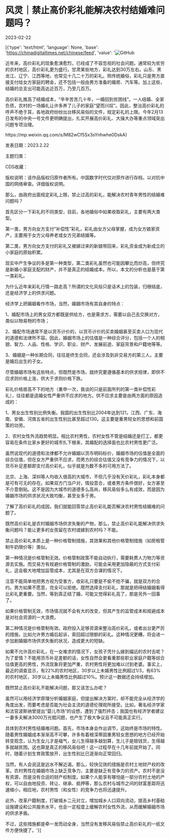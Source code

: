 # 风灵｜禁止高价彩礼能解决农村结婚难问题吗？

2023-02-22

[{'type': 'text/html', 'language': None, 'base': 'https://chinadigitaltimes.net/chinese/feed', 'value': '![GitHub](https://chinadigitaltimes.net/chinese/files/2023/02/image-1677082646309.png)

近年来，高价彩礼的现象愈演愈烈，已经成了不容忽视的社会问题。通常较为贫穷的农村地区，高价彩礼更为盛行。甘肃某些地方，彩礼达到30万左右。山东、黑龙江、辽宁、江西等地，也常见十几二十万的彩礼。照传统婚俗，彩礼只是男方直接支付给女方家庭的聘金，还不包括一般由男方准备的婚房、汽车等。加上这些，结婚的总支出可能高达近百万，乃至几百万。

高价彩礼推高了结婚成本，“辛辛苦苦几十年，一婚回到贫困线”。一人结婚、全家负债，农村的一场婚礼让许多养了儿子的家庭“望而兴叹”。因此，整治高价彩礼的呼声不绝于耳，各地政府纷纷出台移风易俗的文件，规定彩礼的上限。今年2月13日发布的中央一号文件更明确提出，扎实开展高价彩礼、大操大办等重点领域突出问题专项治理。



<div class="su-spoiler-title)

标题：禁止高价彩礼能解决农村结婚难问题吗？

作者：风灵之声

来源：<a href="https://mp.weixin.qq.com/s/M82wCf5Sx3sYnhwhe0DskA)

发表日期：2023.2.22

主题归类：

CDS收藏：

版权说明：该作品版权归原作者所有。中国数字时代仅对原作进行存档，以对抗中国的网络审查。详细版权说明。





那么，由政府出面规定彩礼上限，禁止过高的彩礼，能解决农村青年男性的结婚难问题吗？

首先区分一下彩礼的不同类型，目前，各地婚俗中如果收取彩礼，主要有两大类型。

第一类，男方向女方支付“补偿性”彩礼，彩礼由女方父母掌握，成为女方娘家资产，主要用于女方父母养老或女方兄弟结婚等。

第二类，男方向女方支付的彩礼又被嫁过来的新娘带回来，彩礼资金成为新成立的小家庭的原始积累。

现实中产生争议的多是第一种类型，第二类彩礼虽然也可能因攀比而炒高，但终究是新婚小家庭支配的财产，并不是真正的结婚成本。所以，本文的分析也是基于第一类彩礼。

为什么近年来彩礼行情一路走高？所谓的文化风俗只是话术上的包装，归根结底，还是经济学上的供求问题。

经济学上把婚姻看作市场，当然，婚姻市场有其自身的特点：

1、婚配市场上的男女双方都既是供给方，也是需求方，需要以自己去交换对方，类似以物易物的市场；

2、婚配市场通常不是以货币计价的，以货币计价的买卖婚姻甚至买卖人口为现代的道德和法律所不容。因此，婚姻市场上的估值是一种综合评分，包括一个人的相貌、智力、人品、性格、学识、职业、财产、发展前途、家庭背景和户籍地等等。

3、婚姻是一种长期合同，往往是终生合同，还会涉及到非交易方的第三人，主要是婚后出生的子女。

尽管婚姻市场有这些特点，但既然是市场，就终究要遵循基本的供求规律，即供不应求则价格上涨，供大于求则价格下跌。

彩礼价格居高不下的地方（重申一次，我谈的只是前面所列的第一类补偿性彩礼），往往都是适婚女性严重供不应求的地方。供不应求主要是由两方面的原因造成的：

1、男女出生性别比例失衡。我国的出生性别比2004年达到121，江西、广东、海南、安徽、河南五省的出生性别比甚至超过130。这主要是重男轻女的思想和前国策的功劳。

2、农村女性外流趋势明显。相比农村男性，农村女性不管是结婚还是打工，都更容易在条件比家乡更好的城市扎下根来，其婚配的选择面也比农村男性更广泛。

虽然说现代的道德和法律都不允许婚姻以货币明码标价，婚姻市场的估值是全面的综合估值，但在女方严重供不应求，而男方的综合估值又没有竞争力的情况下，以货币补足差额即支付高价彩礼，似乎就是为数不多的可用方法了。

北京、上海、深圳等人均收入很高的大城市，不但几乎没有天价彩礼，彩礼本身都是可有可无的存在。如果双方门当户对，情投意合，或者男方条件很好，女方甚至不介意倒贴。这不是因为大城市的道德多么高尚，移风易俗多么有成效，而是因为婚姻市场的供求状况大致均衡，甚至女多于男。

了解了高价彩礼的成因，我们就能回答禁止高价彩礼能否解决农村男性结婚难的问题了。

既然高价彩礼是农村婚姻市场供求失衡的产物，那么，禁止高价彩礼能解决供求失衡问题吗？能让更多的女孩留在农村或嫁到农村吗？不能。

禁止高价彩礼本质上是一种价格管制措施，其效果和其他价格管制措施（如房租管制牛奶限价等）类似。

第一种情况是价格管制无效。价格管制政策不能自动执行，需要耗费人力物力等资源去实施。而交易方有规避价格管制的激励，可能会采用更加隐蔽的方式支付彩礼，这会极大地增加监管成本，尤其是在双方合谋的情况下。

注意不能简单地把男方视为受害方，收彩礼只要是不偷不抢不骗，就是双方的合约。男方如果不愿意，完全可以拒绝。既然选择支付彩礼，那就是把缔结婚姻看得比彩礼更重要。当然，等到真正结了婚，可能又觉得彩礼高了，那是另外一回事了。

如果价格管制无效，市场情况就不会有大的改变，但其产生的监管成本和规避成本是对社会资源的一大浪费。

第二种情况是价格管制有效。政府投入足够资源来整治高价彩礼，或者出台更严厉的措施，比如允许男方婚后起诉，索回超过限额的彩礼。这种情况更糟，将会进一步加剧婚姻市场供求失衡的状况，造成更大的短缺。

如果不允许高价彩礼，在一女难求的情况下，女孩子凭什么嫁到偏远的农村去呢？为了爱情？不能用货币补足差额的话，女性自然会更看重那些职业家庭户籍等综合估值更高的男性，外流现象将更加严重，农村男性将更加难以讨到老婆。事实上，最近的调查显示，有22%的农村地区，30岁以上未婚男性比例超过1/3，有63%的农村地区，30岁以上未婚男性比例超过10%。预计这一数据还会持续增加。

既然禁止高价彩礼不能解决问题，那又该怎么办呢？

虽然可以用经济学原理分析婚姻家庭，但提出解决方案时，却不能完全从经济学的角度出发，而要考虑是否能为社会主流的道德伦理观所接受。比如，著名经济学家和法官波斯纳曾提出“婴儿市场”的设想，遭到了强烈抨击；我国也有经济学者建议一妻多夫解决3000万光棍问题，也产生了极大争议且不可能真正实行。

具体到农村男性结婚难问题。首先，市场本身会作出调节，这始终是市场的特性。随着男性婚姻成本渐渐高不可攀，许多有着根深蒂固重男轻女思想的地方已经开始转变观念，认为生女儿才是福气，女儿生得越多越划算，生儿子是赔钱货，生得越多就越贫困。这也算是真正的移风易俗吧！这一过程早在十几年前就开始了。同时，随着计划生育政策放开，出生性别比已逐渐向正常回归。

当然，有人会说这是远水不解近渴。那么，较快见效的措施是农村土地财产权的改革。农村男性在婚姻市场上缺乏竞争力，主要是缺乏有竞争力的资产。农村不是没有资源，而是没有合适的财产权制度。如果个人能享有哪怕是一部分农村土地的产权，可以自由地投资、转让、继承、抵押等，那么农村与城市之间的财富差距将迅速缩小，相应地，农村男性（和女性）的竞争力也将迅速提升。

此外，改革户籍制度，打破城乡二元对立，增加城乡人口双向流动，提高乡村基础设施建设和公共服务水平，也会一定程度上缓解农村女性外流，从而缓解婚姻市场的供求矛盾。

不过，这些措施都是牵一发而动全身，当然没有发移风易俗禁止高价彩礼的一纸文件方便快捷了。'}]